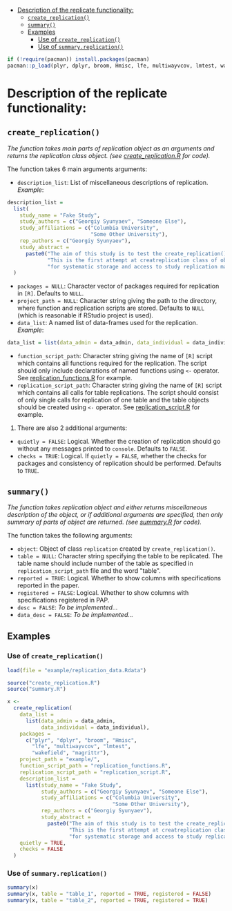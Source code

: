 
-   [Description of the replicate functionality:](#description-of-the-replicate-functionality)
    -   [`create_replication()`](#create_replication)
    -   [`summary()`](#summary)
    -   [Examples](#examples)
        -   [Use of `create_replication()`](#use-of-create_replication)
        -   [Use of `summary.replication()`](#use-of-summary.replication)

``` r
if (!require(pacman)) install.packages(pacman)
pacman::p_load(plyr, dplyr, broom, Hmisc, lfe, multiwayvcov, lmtest, wakefield, magrittr)
```

Description of the replicate functionality:
===========================================

`create_replication()`
----------------------

*The function takes main parts of replication object as an arguments and returns the replication class object. (see [create\_replication.R](https://github.com/gerasy1987/replicate/blob/master/create_replication.R) for code).*

The function takes 6 main arguments arguments:

-   `description_list`: List of miscellaneous descriptions of replication. *Example*:

``` r
description_list =
  list(
    study_name = "Fake Study",
    study_authors = c("Georgiy Syunyaev", "Someone Else"),
    study_affiliations = c("Columbia University",
                           "Some Other University"),
    rep_authors = c("Georgiy Syunyaev"),
    study_abstract =
      paste0("The aim of this study is to test the create_replication() functionality. ",
             "This is the first attempt at creatreplication class of objects in [R] ",
             "for systematic storage and access to study replication materials.")
  )
```

-   `packages = NULL`: Character vector of packages required for replication in `[R]`. Defaults to `NULL`.
-   `project_path = NULL`: Character string giving the path to the directory, where function and replication scripts are stored. Defaults to `NULL` (which is reasonable if RStudio project is used).
-   `data_list`: A named list of data-frames used for the replication. *Example*:

``` r
data_list = list(data_admin = data_admin, data_individual = data_individual)
```

-   `function_script_path`: Character string giving the name of `[R]` script which contains all functions required for the replication. The script should only include declarations of named functions using `<-` operator. See [replication\_functions.R](https://github.com/gerasy1987/replicate/blob/master/example/replication_functions.R) for example.
-   `replication_script_path`: Character string giving the name of `[R]` script which contains all calls for table replications. The script should consist of only single calls for replication of one table and the table objects should be created using `<-` operator. See [replication\_script.R](https://github.com/gerasy1987/replicate/blob/master/example/replication_script.R) for example.

1.  There are also 2 additional arguments:

-   `quietly = FALSE`: Logical. Whether the creation of replication should go without any messages printed to `console`. Defaults to `FALSE`.
-   `checks = TRUE`: Logical. If `quietly = FALSE`, whether the checks for packages and consistency of replication should be performed. Defaults to `TRUE`.

`summary()`
-----------

*The function takes replication object and either returns miscellaneous description of the object, or if additional arguments are specified, then only summary of parts of object are returned. (see [summary.R](https://github.com/gerasy1987/replicate/blob/master/summary.R) for code).*

The function takes the following arguments:

-   `object`: Object of class `replication` created by `create_replication()`.
-   `table = NULL`: Character string specifying the table to be replicated. The table name should include number of the table as specified in `replication_script_path` file and the word "table".
-   `reported = TRUE`: Logical. Whether to show columns with specifications reported in the paper.
-   `registered = FALSE`: Logical. Whether to show columns with specifications registered in PAP.
-   `desc = FALSE`: *To be implemented...*
-   `data_desc = FALSE`: *To be implemented...*

Examples
--------

### Use of `create_replication()`

``` r
load(file = "example/replication_data.Rdata")

source("create_replication.R")
source("summary.R")

x <-
  create_replication(
    data_list =
      list(data_admin = data_admin,
           data_individual = data_individual),
    packages =
      c("plyr", "dplyr", "broom", "Hmisc",
        "lfe", "multiwayvcov", "lmtest",
        "wakefield", "magrittr"),
    project_path = "example/",
    function_script_path = "replication_functions.R",
    replication_script_path = "replication_script.R",
    description_list =
      list(study_name = "Fake Study",
           study_authors = c("Georgiy Syunyaev", "Someone Else"),
           study_affiliations = c("Columbia University",
                                  "Some Other University"),
           rep_authors = c("Georgiy Syunyaev"),
           study_abstract = 
             paste0("The aim of this study is to test the create_replication() functionality. ",
                    "This is the first attempt at creatreplication class of objects in [R] ",
                    "for systematic storage and access to study replication materials.")),
    quietly = TRUE,
    checks = FALSE
  )
```

### Use of `summary.replication()`

``` r
summary(x)
summary(x, table = "table_1", reported = TRUE, registered = FALSE)
summary(x, table = "table_2", reported = TRUE, registered = TRUE)
```
